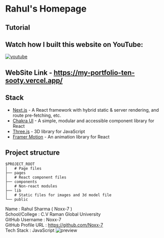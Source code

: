 # Rahul's Homepage


## Tutorial
## Watch how I built this website on YouTube:

[![youtube](https://user-images.githubusercontent.com/83027100/190384275-cb34087e-4a12-4d59-90c3-cc149dc8b31e.jpg)](https://youtu.be/L1tU3l1lYJ8)

## WebSite Link - https://my-portfolio-ten-sooty.vercel.app/




## Stack

- [Next.js](https://nextjs.org/) - A React framework with hybrid static & server rendering, and route pre-fetching, etc.
- [Chakra UI](https://chakra-ui.com/) - A simple, modular and accessible component library for React
- [Three.js](https://threejs.org/) - 3D library for JavaScript
- [Framer Motion](https://www.framer.com/motion/) - An animation library for React

## Project structure

```
$PROJECT_ROOT
│   # Page files
├── pages
│   # React component files
├── components
│   # Non-react modules
├── lib
│   # Static files for images and 3d model file
└── public
```






Name : Rahul Sharma ( Noxx-7 ) <br />
School/College : C.V Raman Global University <br />
GitHub Username : Noxx-7 <br />
GitHub Profile URL : https://github.com/Noxx-7 <br />
Tech Stack : JavaScript
![preview](https://user-images.githubusercontent.com/83027100/193413196-b3519545-b07b-4c40-a7cd-7dd0c9aef8a8.png)


